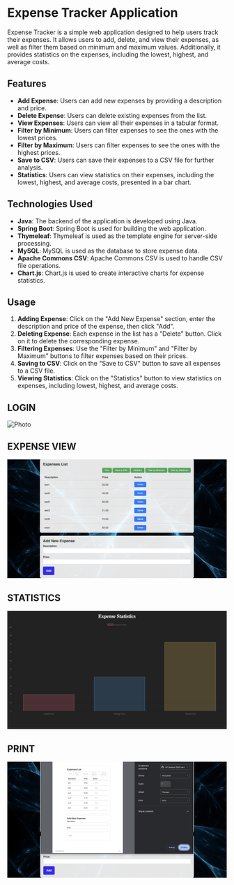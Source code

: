 # Expense Tracker Application

Expense Tracker is a simple web application designed to help users track their expenses. It allows users to add, delete, and view their expenses, as well as filter them based on minimum and maximum values. Additionally, it provides statistics on the expenses, including the lowest, highest, and average costs.

## Features

- **Add Expense**: Users can add new expenses by providing a description and price.
- **Delete Expense**: Users can delete existing expenses from the list.
- **View Expenses**: Users can view all their expenses in a tabular format.
- **Filter by Minimum**: Users can filter expenses to see the ones with the lowest prices.
- **Filter by Maximum**: Users can filter expenses to see the ones with the highest prices.
- **Save to CSV**: Users can save their expenses to a CSV file for further analysis.
- **Statistics**: Users can view statistics on their expenses, including the lowest, highest, and average costs, presented in a bar chart.

## Technologies Used

- **Java**: The backend of the application is developed using Java.
- **Spring Boot**: Spring Boot is used for building the web application.
- **Thymeleaf**: Thymeleaf is used as the template engine for server-side processing.
- **MySQL**: MySQL is used as the database to store expense data.
- **Apache Commons CSV**: Apache Commons CSV is used to handle CSV file operations.
- **Chart.js**: Chart.js is used to create interactive charts for expense statistics.

## Usage

1. **Adding Expense**: Click on the "Add New Expense" section, enter the description and price of the expense, then click "Add".
2. **Deleting Expense**: Each expense in the list has a "Delete" button. Click on it to delete the corresponding expense.
3. **Filtering Expenses**: Use the "Filter by Minimum" and "Filter by Maximum" buttons to filter expenses based on their prices.
4. **Saving to CSV**: Click on the "Save to CSV" button to save all expenses to a CSV file.
5. **Viewing Statistics**: Click on the "Statistics" button to view statistics on expenses, including lowest, highest, and average costs.

## LOGIN
![Photo](https://github.com/matipt2/MyExpenseTracker/blob/main/github_images/view4.png)

## EXPENSE VIEW
![Photo](https://github.com/matipt2/MyExpenseTracker/blob/main/github_images/view1.png)

## STATISTICS
![Photo](https://github.com/matipt2/MyExpenseTracker/blob/main/github_images/view2.png)

## PRINT
![Photo](https://github.com/matipt2/MyExpenseTracker/blob/main/github_images/view3.png)

